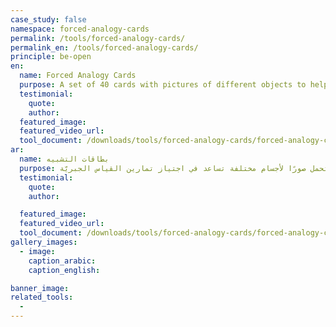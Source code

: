 ```yaml
---
case_study: false
namespace: forced-analogy-cards
permalink: /tools/forced-analogy-cards/
permalink_en: /tools/forced-analogy-cards/
principle: be-open
en:
  name: Forced Analogy Cards
  purpose: A set of 40 cards with pictures of different objects to help go through a forced analogy exercise.
  testimonial:
    quote:
    author:
  featured_image:
  featured_video_url:
  tool_document: /downloads/tools/forced-analogy-cards/forced-analogy-cards.pdf
ar:
  name: بطاقات التشبيه
  purpose: مجموعة مكوّنة من 40 بطاقة تحمل صورًا لأجسام مختلفة تساعد في اجتياز تمارين القياس الجبريّة.
  testimonial:
    quote:
    author:

  featured_image:
  featured_video_url:
  tool_document: /downloads/tools/forced-analogy-cards/forced-analogy-cards.pdf
gallery_images:
  - image:
    caption_arabic:
    caption_english:

banner_image:
related_tools:
  -
---
```

